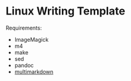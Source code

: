 # Linux Writing Template

Requirements:
- ImageMagick
- m4
- make
- sed
- pandoc
- [multimarkdown](https://fletcherpenney.net/multimarkdown/)

